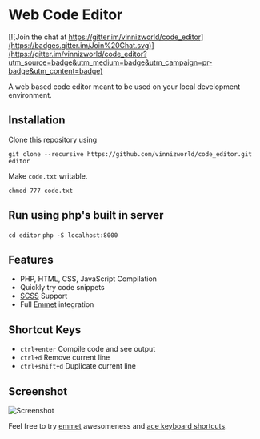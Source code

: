 # Web Code Editor

[![Join the chat at https://gitter.im/vinnizworld/code_editor](https://badges.gitter.im/Join%20Chat.svg)](https://gitter.im/vinnizworld/code_editor?utm_source=badge&utm_medium=badge&utm_campaign=pr-badge&utm_content=badge)

A web based code editor meant to be used on your local development environment.


## Installation

Clone this repository using 

	git clone --recursive https://github.com/vinnizworld/code_editor.git editor

Make `code.txt` writable.
	
	chmod 777 code.txt

## Run using php's built in server

`cd editor`
`php -S localhost:8000`

## Features
- PHP, HTML, CSS, JavaScript Compilation
- Quickly try code snippets
- [SCSS](http://sass-lang.org/) Support
- Full [Emmet](http://docs.emmet.io) integration


## Shortcut Keys
- `ctrl+enter` Compile code and see output
- `ctrl+d` Remove current line
- `ctrl+shift+d` Duplicate current line

## Screenshot
![Screenshot](http://oi61.tinypic.com/bg4ig5.jpg "Paste your code and just run it!")


Feel free to try [emmet](http://docs.emmet.io) awesomeness and [ace keyboard shortcuts](https://github.com/ajaxorg/ace/wiki/Default-Keyboard-Shortcuts).
